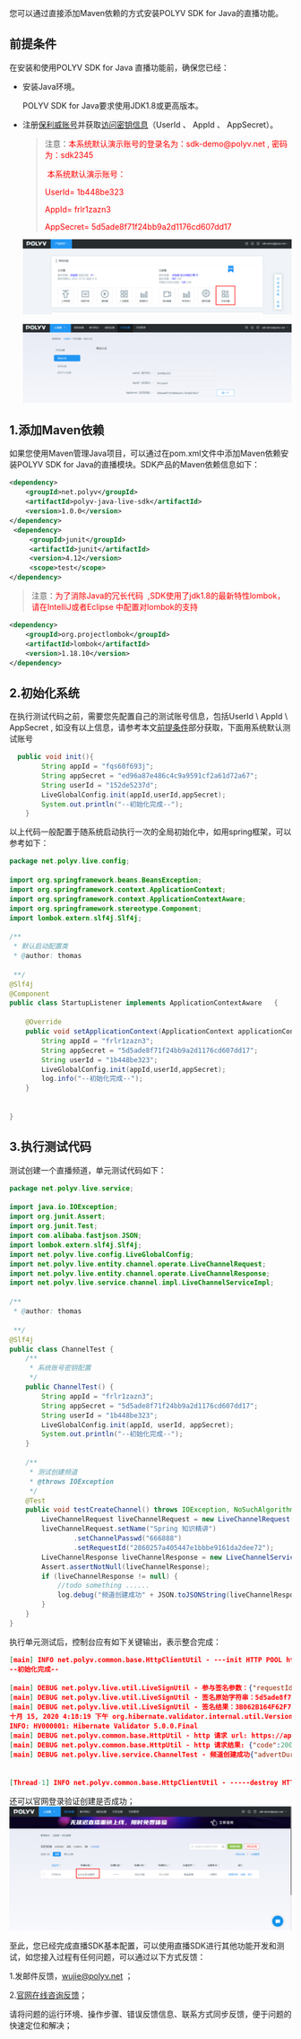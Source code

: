 



您可以通过直接添加Maven依赖的方式安装POLYV SDK for Java的直播功能。 

## 前提条件

在安装和使用POLYV SDK for Java 直播功能前，确保您已经：

- 安装Java环境。

  POLYV SDK for Java要求使用JDK1.8或更高版本。

- 注册[保利威账号](https://www.polyv.net/)并获取[访问密钥信息](http://live.polyv.net/#/develop/appId)（UserId  、 AppId 、 AppSecret）。

  > 注意：<font color=#FF0000 >本系统默认演示账号的登录名为：sdk-demo\@polyv.net   ,   密码为：sdk2345</font>  
  >
  > ​             <font color=#FF0000 >本系统默认演示账号：
  >
  > UserId=  1b448be323
  >
  > AppId=  frlr1zazn3
  >
  > AppSecret=  5d5ade8f71f24bb9a2d1176cd607dd17</font>
  
  
  
  ![image-20200928151641632](img/image-20200928151641632.png)
  
  ![image-20200928151700375](img/image-20200928151700375.png)

## 1.添加Maven依赖  

如果您使用Maven管理Java项目，可以通过在pom.xml文件中添加Maven依赖安装POLYV SDK for Java的直播模块。SDK产品的Maven依赖信息如下： 

```xml
<dependency>
    <groupId>net.polyv</groupId>
    <artifactId>polyv-java-live-sdk</artifactId>
    <version>1.0.0</version>
</dependency>
 <dependency>
     <groupId>junit</groupId>
     <artifactId>junit</artifactId>
     <version>4.12</version>
     <scope>test</scope>
</dependency>
```

> 注意：<font color=#FF0000 >为了消除Java的冗长代码  ,SDK使用了jdk1.8的最新特性lombok，请在IntelliJ或者Eclipse 中配置对lombok的支持 </font>

```xml
<dependency>
    <groupId>org.projectlombok</groupId>
    <artifactId>lombok</artifactId>
    <version>1.18.10</version>
</dependency>
```

## 2.初始化系统

在执行测试代码之前，需要您先配置自己的测试账号信息，包括UserId \ AppId \ AppSecret , 如没有以上信息，请参考本文[前提条件](/quick_start?id=前提条件)部分获取，下面用系统默认测试账号

````java
  public void init(){
        String appId = "fqs60f693j";
        String appSecret = "ed96a87e486c4c9a9591cf2a61d72a67";
        String userId = "152de5237d";
        LiveGlobalConfig.init(appId,userId,appSecret);
        System.out.println("--初始化完成--");
    }
````

以上代码一般配置于随系统启动执行一次的全局初始化中，如用spring框架，可以参考如下：

````java
package net.polyv.live.config;

import org.springframework.beans.BeansException;
import org.springframework.context.ApplicationContext;
import org.springframework.context.ApplicationContextAware;
import org.springframework.stereotype.Component;
import lombok.extern.slf4j.Slf4j;

/**
 * 默认启动配置类
 * @author: thomas
 
 **/
@Slf4j
@Component
public class StartupListener implements ApplicationContextAware   {
    
    @Override
    public void setApplicationContext(ApplicationContext applicationContext) throws BeansException {
        String appId = "frlr1zazn3";
        String appSecret = "5d5ade8f71f24bb9a2d1176cd607dd17";
        String userId = "1b448be323";
        LiveGlobalConfig.init(appId,userId,appSecret);
        log.info("--初始化完成--");
    }
    
    
}
````

## 3.执行测试代码

测试创建一个直播频道，单元测试代码如下：

```java
package net.polyv.live.service;

import java.io.IOException;
import org.junit.Assert;
import org.junit.Test;
import com.alibaba.fastjson.JSON;
import lombok.extern.slf4j.Slf4j;
import net.polyv.live.config.LiveGlobalConfig;
import net.polyv.live.entity.channel.operate.LiveChannelRequest;
import net.polyv.live.entity.channel.operate.LiveChannelResponse;
import net.polyv.live.service.channel.impl.LiveChannelServiceImpl;

/**
 * @author: thomas
 
 **/
@Slf4j
public class ChannelTest {
    /**
     * 系统账号密钥配置
     */
    public ChannelTest() {
        String appId = "frlr1zazn3";
        String appSecret = "5d5ade8f71f24bb9a2d1176cd607dd17";
        String userId = "1b448be323";
        LiveGlobalConfig.init(appId, userId, appSecret);
        System.out.println("--初始化完成--");
    }
    
    /**
     * 测试创建频道
     * @throws IOException
     */
    @Test
    public void testCreateChannel() throws IOException, NoSuchAlgorithmException {
        LiveChannelRequest liveChannelRequest = new LiveChannelRequest();
        liveChannelRequest.setName("Spring 知识精讲")
                .setChannelPasswd("666888")
                .setRequestId("2860257a405447e1bbbe9161da2dee72");
        LiveChannelResponse liveChannelResponse = new LiveChannelServiceImpl().createChannel(liveChannelRequest);
        Assert.assertNotNull(liveChannelResponse);
        if (liveChannelResponse != null) {
            //todo something ......
            log.debug("频道创建成功" + JSON.toJSONString(liveChannelResponse));
        }
    } 
} 
```

执行单元测试后，控制台应有如下关键输出，表示整合完成：

```json
[main] INFO net.polyv.common.base.HttpClientUtil - ---init HTTP POOL httpClient ----
--初始化完成--

[main] DEBUG net.polyv.live.util.LiveSignUtil - 参与签名参数：{"requestId":"2860257a405447e1bbbe9161da2dee72","appId":"frlr1zazn3","name":"Spring 知识精讲","channelPasswd":"666888","userId":"1b448be323","timestamp":"1602749899519"}
[main] DEBUG net.polyv.live.util.LiveSignUtil - 签名原始字符串：5d5ade8f71f24bb9a2d1176cd607dd17appIdfrlr1zazn3channelPasswd666888nameSpring 知识精讲requestId2860257a405447e1bbbe9161da2dee72timestamp1602749899519userId1b448be3235d5ade8f71f24bb9a2d1176cd607dd17
[main] DEBUG net.polyv.live.util.LiveSignUtil - 签名结果：3B062B164F62F73EAEA211BFBFF2DACA
十月 15, 2020 4:18:19 下午 org.hibernate.validator.internal.util.Version <clinit>
INFO: HV000001: Hibernate Validator 5.0.0.Final
[main] DEBUG net.polyv.common.base.HttpUtil - http 请求 url: https://api.polyv.net/live/v2/channels/ , 请求参数: {"requestId":"2860257a405447e1bbbe9161da2dee72","appId":"frlr1zazn3","name":"Spring 知识精讲","sign":"3B062B164F62F73EAEA211BFBFF2DACA","channelPasswd":"666888","userId":"1b448be323","timestamp":"1602749899519"}
[main] DEBUG net.polyv.common.base.HttpUtil - http 请求结果: {"code":200,"status":"success","message":"","data":{"channelId":1955969,"userId":"1b448be323","name":"Spring 知识精讲","publisher":"主持人","description":"","url":"rtmp://push-d1.videocc.net/recordf/1b448be3231602749952790f88a?auth_key=1602751753-0-0-21e4604b758b7845340a92f13b8c417a","stream":"1b448be3231602749952790f88a","logoImage":"","logoOpacity":1.0,"logoPosition":"tr","logoHref":"","coverImage":"","coverHref":"","waitImage":"","waitHref":"","cutoffImage":"","cutoffHref":"","advertType":"NONE","advertDuration":0,"advertWidth":0,"advertHeight":0,"advertImage":"","advertHref":"","advertFlvVid":"","advertFlvUrl":"","playerColor":"#666666","autoPlay":true,"warmUpFlv":"","passwdRestrict":false,"passwdEncrypted":"","isOnlyAudio":"N","isLowLatency":"N","m3u8Url":"http://pull-d1.videocc.net/recordf/1b448be3231602749952790f88a.m3u8?auth_key=1602749953-0-0-268203aa905b5843008d9dc1abf1b8c8","m3u8Url1":"","m3u8Url2":"","m3u8Url3":"","channelLogoImage":"http://liveimages.videocc.net/assets/wimages/pc_images/logo.png","scene":"alone","channelViewerPasswd":null,"channelPasswd":"666888","linkMicLimit":0,"streamType":"client","pureRtcEnabled":"N","type":"transmit","currentTimeMillis":1602749953113}}
[main] DEBUG net.polyv.live.service.ChannelTest - 频道创建成功{"advertDuration":0,"advertFlvUrl":"","advertFlvVid":"","advertHeight":0,"advertHref":"","advertImage":"","advertType":"NONE","advertWidth":0,"autoPlay":true,"channelId":1955969,"coverHref":"","coverImage":"","currentTimeMillis":1602749953113,"cutoffHref":"","cutoffImage":"","description":"","isLowLatency":"N","isOnlyAudio":"N","linkMicLimit":0,"logoHref":"","logoImage":"","logoOpacity":1,"logoPosition":"tr","m3u8Url":"http://pull-d1.videocc.net/recordf/1b448be3231602749952790f88a.m3u8?auth_key=1602749953-0-0-268203aa905b5843008d9dc1abf1b8c8","m3u8Url1":"","m3u8Url2":"","m3u8Url3":"","name":"Spring 知识精讲","passwdEncrypted":"","passwdRestrict":false,"playerColor":"#666666","stream":"1b448be3231602749952790f88a","url":"rtmp://push-d1.videocc.net/recordf/1b448be3231602749952790f88a?auth_key=1602751753-0-0-21e4604b758b7845340a92f13b8c417a","userId":"1b448be323","waitHref":"","waitImage":"","warmUpFlv":""}


[Thread-1] INFO net.polyv.common.base.HttpClientUtil - -----destroy HTTP POOL httpClient------
```

还可以官网登录验证创建是否成功；![image-20200928163452748](img/image-20200928163452748.png)



至此，您已经完成直播SDK基本配置，可以使用直播SDK进行其他功能开发和测试，如您接入过程有任何问题，可以通过以下方式反馈：

1.发邮件反馈，wujie@polyv.net ；

2.[官网在线咨询反馈](https://www.polyv.net/)；

请将问题的运行环境、操作步骤、错误反馈信息、联系方式同步反馈，便于问题的快速定位和解决； 


















